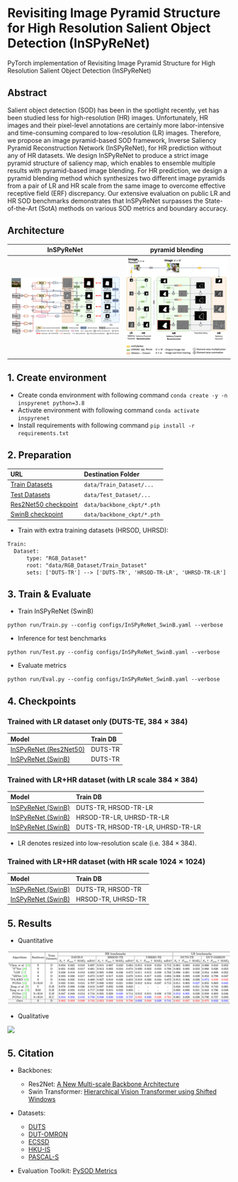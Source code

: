 # Revisiting Image Pyramid Structure for High Resolution Salient Object Detection (InSPyReNet)

PyTorch implementation of Revisiting Image Pyramid Structure for High Resolution Salient Object Detection (InSPyReNet)

## Abstract

  Salient object detection (SOD) has been in the spotlight recently, yet has been studied less for high-resolution (HR) images. 
  Unfortunately, HR images and their pixel-level annotations are certainly more labor-intensive and time-consuming compared to low-resolution (LR) images.
  Therefore, we propose an image pyramid-based SOD framework, Inverse Saliency Pyramid Reconstruction Network (InSPyReNet), for HR prediction without any of HR datasets.
  We design InSPyReNet to produce a strict image pyramid structure of saliency map, which enables to ensemble multiple results with pyramid-based image blending.
  For HR prediction, we design a pyramid blending method which synthesizes two different image pyramids from a pair of LR and HR scale from the same image to overcome effective receptive field (ERF) discrepancy. Our extensive evaluation on public LR and HR SOD benchmarks demonstrates that InSPyReNet surpasses the State-of-the-Art (SotA) methods on various SOD metrics and boundary accuracy.

## Architecture

InSPyReNet                 |  pyramid blending
:-------------------------:|:-------------------------:
![](./figures/fig_architecture.png)  |  ![](./figures/fig_pyramid_blending.png)

## 1. Create environment
  + Create conda environment with following command `conda create -y -n inspyrenet python=3.8`
  + Activate environment with following command `conda activate inspyrenet`
  + Install requirements with following command `pip install -r requirements.txt`
  
## 2. Preparation
URL                      |  Destination Folder
:-|:-
[Train Datasets](https://drive.google.com/file/d/1Dxt9pe3uvI3Ow5hEXEzH1q3UwEDYzWjt/view?usp=sharing) | `data/Train_Dataset/...`
[Test Datasets](https://drive.google.com/file/d/1UKJXVnaBgT8ihp3QTOV9NQ1n-UklGbdl/view?usp=sharing) | `data/Test_Dataset/...`
[Res2Net50 checkpoint](https://drive.google.com/file/d/1MMhioAsZ-oYa5FpnTi22XBGh5HkjLX3y/view?usp=sharing) | `data/backbone_ckpt/*.pth`
[SwinB checkpoint](https://drive.google.com/file/d/1fBJFMupe5pV-Vtou-k8LTvHclWs0y1bI/view?usp=sharing) | `data/backbone_ckpt/*.pth`
  
  * Train with extra training datasets (HRSOD, UHRSD):
  ```
  Train:
    Dataset:
        type: "RGB_Dataset"
        root: "data/RGB_Dataset/Train_Dataset"
        sets: ['DUTS-TR'] --> ['DUTS-TR', 'HRSOD-TR-LR', 'UHRSD-TR-LR']
  ```

## 3. Train & Evaluate
  * Train InSPyReNet (SwinB)
  ```
  python run/Train.py --config configs/InSPyReNet_SwinB.yaml --verbose
  ```
  * Inference for test benchmarks
  ```
  python run/Test.py --config configs/InSPyReNet_SwinB.yaml --verbose
  ```
  * Evaluate metrics
  ```
  python run/Eval.py --config configs/InSPyReNet_SwinB.yaml --verbose
  ```

## 4. Checkpoints

### Trained with LR dataset only (DUTS-TE, $384 \times 384$)

Model                      |  Train DB                          
:-|:-
[InSPyReNet (Res2Net50)](https://drive.google.com/file/d/12moRuU8F0-xRvE16bVg6mkGWDuqYHJor/view?usp=sharing) | DUTS-TR                             
[InSPyReNet (SwinB)](https://drive.google.com/file/d/1k5hNJImgEgSmz-ZeJEEb_dVkrOnswVMq/view?usp=sharing) | DUTS-TR

### Trained with LR+HR dataset (with LR scale $384 \times 384$)

Model                      |  Train DB                          
:-|:-
[InSPyReNet (SwinB)](https://drive.google.com/file/d/1nbs6Xa7NMtcikeHFtkQRVrsHbBRHtIqC/view?usp=sharing)         | DUTS-TR, HRSOD-TR-LR                
[InSPyReNet (SwinB)](https://drive.google.com/file/d/1uLSIYXlRsZv4Ho0C-c87xKPhmF_b-Ll4/view?usp=sharing)         | HRSOD-TR-LR, UHRSD-TR-LR            
[InSPyReNet (SwinB)](https://drive.google.com/file/d/14gRNwR7XwJ5oEcR4RWIVbYH3HEV6uBUq/view?usp=sharing)         | DUTS-TR, HRSOD-TR-LR, UHRSD-TR-LR

* LR denotes resized into low-resolution scale (i.e. $384 \times 384$).

### Trained with LR+HR dataset (with HR scale $1024 \times 1024$)

Model                      |  Train DB                          
:-|:-
[InSPyReNet (SwinB)](https://drive.google.com/file/d/1UBGFDUYZ9SysZr96dhsscZg7nDXt6IUD/view?usp=sharing)         | DUTS-TR, HRSOD-TR
[InSPyReNet (SwinB)](https://drive.google.com/file/d/1HB02tiInEgo-pNzwqyvyV6eSN1Y2xPRJ/view?usp=sharing)         | HRSOD-TR, UHRSD-TR

## 5. Results

* Quantitative

![](./figures/fig_quantitative.png) 

* Qualitative
  
![](./figures/fig_qualitative.png) 
## 5. Citation

+ Backbones:
  + Res2Net: [A New Multi-scale Backbone Architecture](https://github.com/Res2Net/Res2Net-PretrainedModels)
  + Swin Transformer: [Hierarchical Vision Transformer using Shifted Windows](https://github.com/microsoft/Swin-Transformer)
+ Datasets:
  + [DUTS](http://saliencydetection.net/duts/)
  + [DUT-OMRON](http://saliencydetection.net/dut-omron/)
  + [ECSSD](https://i.cs.hku.hk/~gbli/deep_saliency.html)
  + [HKU-IS](http://www.cse.cuhk.edu.hk/leojia/projects/hsaliency/dataset.html)
  + [PASCAL-S](http://cbi.gatech.edu/salobj/)

+ Evaluation Toolkit: [PySOD Metrics](https://github.com/lartpang/PySODMetrics)
